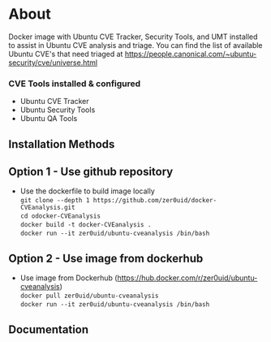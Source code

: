 # About
Docker image with Ubuntu CVE Tracker, Security Tools, and UMT installed to assist in Ubuntu CVE analysis and triage.
You can find the list of available Ubuntu CVE's that need triaged at https://people.canonical.com/~ubuntu-security/cve/universe.html

### CVE Tools installed & configured

* Ubuntu CVE Tracker
* Ubuntu Security Tools
* Ubuntu QA Tools

## Installation Methods
## Option 1 - Use github repository
* Use the dockerfile to build image locally <br/>
`git clone --depth 1 https://github.com/zer0uid/docker-CVEanalysis.git` <br />
`cd odocker-CVEanalysis` <br/>
`docker build -t docker-CVEanalysis .` <br/>
`docker run --it zer0uid/ubuntu-cveanalysis /bin/bash`

## Option 2 - Use image from dockerhub
* Use image from Dockerhub (https://hub.docker.com/r/zer0uid/ubuntu-cveanalysis) <br />
`docker pull zer0uid/ubuntu-cveanalysis` <br />
`docker run --it zer0uid/ubuntu-cveanalysis /bin/bash` <br />

## Documentation
